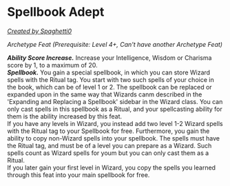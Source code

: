 # Spellbook Adept
[*Created by Spaghetti0*](https://bio.site/spaghetti0)  

*Archetype Feat (Prerequisite: Level 4+, Can't have another Archetype Feat)*  

***Ability Score Increase.*** Increase your Intelligence, Wisdom or Charisma score by 1, to a maximum of 20.  
***Spellbook.*** You gain a special spellbook, in which you can store Wizard spells with the Ritual tag. You start with two such spells of your choice in the book, which can be of level 1 or 2. The spellbook can be replaced or expanded upon in the same way that Wizards canm described in the 'Expanding and Replacing a Spellbook' sidebar in the Wizard class. You can only cast spells in this spellbook as a Ritual, and your spellcasting ability for them is the ability increased by this feat.  
If you have any levels in Wizard, you instead add two level 1-2 Wizard spells with the Ritual tag to your Spellbook for free. Furthermore, you gain the ability to copy non-Wizard spells into your spellbook. The spells must have the Ritual tag, and must be of a level you can prepare as a Wizard. Such spells count as Wizard spells for youm but you can only cast them as a Ritual.  
If you later gain your first level in Wizard, you copy the spells you learned through this feat into your main spellbook for free.